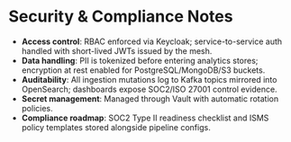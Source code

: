 # Security & Compliance Notes

- **Access control**: RBAC enforced via Keycloak; service-to-service auth handled with short-lived JWTs issued by the mesh.
- **Data handling**: PII is tokenized before entering analytics stores; encryption at rest enabled for PostgreSQL/MongoDB/S3 buckets.
- **Auditability**: All ingestion mutations log to Kafka topics mirrored into OpenSearch; dashboards expose SOC2/ISO 27001 control evidence.
- **Secret management**: Managed through Vault with automatic rotation policies.
- **Compliance roadmap**: SOC2 Type II readiness checklist and ISMS policy templates stored alongside pipeline configs.
